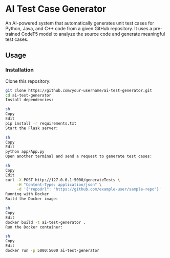 # AI Test Case Generator

An AI-powered system that automatically generates unit test cases for Python, Java, and C++ code from a given GitHub repository. It uses a pre-trained CodeT5 model to analyze the source code and generate meaningful test cases.

## Usage

### Installation  

Clone this repository:  
```sh
git clone https://github.com/your-username/ai-test-generator.git
cd ai-test-generator
Install dependencies:

sh
Copy
Edit
pip install -r requirements.txt
Start the Flask server:

sh
Copy
Edit
python app/App.py
Open another terminal and send a request to generate test cases:

sh
Copy
Edit
curl -X POST http://127.0.0.1:5000/generateTests \
     -H "Content-Type: application/json" \
     -d '{"repoUrl": "https://github.com/example-user/sample-repo"}'
Running with Docker
Build the Docker image:

sh
Copy
Edit
docker build -t ai-test-generator .
Run the Docker container:

sh
Copy
Edit
docker run -p 5000:5000 ai-test-generator
